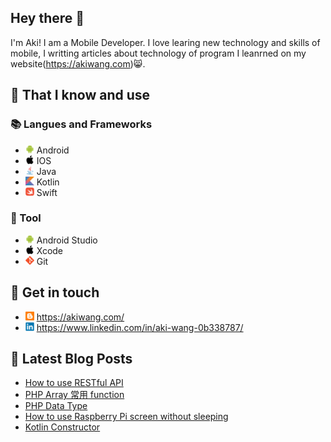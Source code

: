 ## Hey there 👋
I'm Aki! I am a Mobile Developer. I love learing new technology and skills of mobile, I writting articles about technology of program I leanrned on my website(https://akiwang.com)😸.

## 🧠 That I know and use
### 📚 Langues and Frameworks
- <img width="14px" src="img/icons/android/android-original.svg"/> Android
- <img width="14px" src="img/icons/apple/apple-original.svg"/> IOS
- <img width="14px" src="img/icons/java/java-original.svg"/> Java
- <img width="14px" src="img/icons/kotlin/kotlin-original.svg"/> Kotlin
- <img width="14px" src="img/icons/swift/swift-original.svg"/> Swift

### 🔧 Tool
- <img width="14px" src="img/icons/android/android-original.svg"/> Android Studio
- <img width="14px" src="img/icons/apple/apple-original.svg"/> Xcode
- <img width="14px" src="img/icons/git/git-original.svg"/> Git

## 🔗 Get in touch
- <img width="14px" src="img/blogger.svg"/> https://akiwang.com/
- <img width="14px" src="img/icons/linkedin/linkedin-original.svg"/> https://www.linkedin.com/in/aki-wang-0b338787/


## 📕 Latest Blog Posts
<!-- BLOG-POST-LIST:START -->
- [How to use RESTful API](https://akiwang.com/blog/20210527_restful_api/)
- [PHP Array 常用 function](https://akiwang.com/blog/20210525_php_array_fun/)
- [PHP Data Type](https://akiwang.com/blog/20210520_php_data_type/)
- [How to use Raspberry Pi screen without sleeping](https://akiwang.com/blog/20210427_how_to_use_raspberry_pi_screen_without_sleeping/)
- [Kotlin Constructor](https://akiwang.com/blog/20210329_kotlin_constructor/)
<!-- BLOG-POST-LIST:END -->
